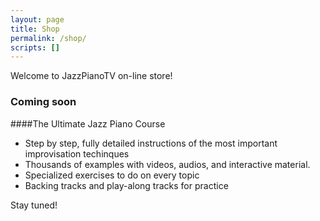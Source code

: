 ```yaml
---
layout: page
title: Shop
permalink: /shop/
scripts: []
---
```


Welcome to JazzPianoTV on-line store!

### Coming soon

####The Ultimate Jazz Piano Course

- Step by step, fully detailed instructions of the most important improvisation techinques
- Thousands of examples with videos, audios, and interactive material.
- Specialized exercises to do on every topic
- Backing tracks and play-along tracks for practice

Stay tuned!
